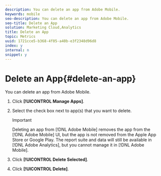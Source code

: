 ```yaml
---
description: You can delete an app from Adobe Mobile.
keywords: mobile
seo-description: You can delete an app from Adobe Mobile.
seo-title: Delete an App
solution: Marketing Cloud,Analytics
title: Delete an App
topic: Metrics
uuid: 1721cce5-b368-4f05-a40b-e3f2348d96d8
index: y
internal: n
snippet: y
---
```


# Delete an App{#delete-an-app}

You can delete an app from Adobe Mobile.

1. Click **[!UICONTROL Manage Apps]**.
1. Select the check box next to app(s) that you want to delete.

   >[!IMPORTANT]
   >
   >Deleting an app from [!DNL Adobe Mobile] removes the app from the [!DNL Adobe Mobile] UI, but the app is not removed from the Apple App Store or Google Play. The report suite and data will still be available in [!DNL Adobe Analytics], but you cannot manage it in [!DNL Adobe Mobile].

1. Click **[!UICONTROL Delete Selected]**.
1. Click **[!UICONTROL Delete]**.
